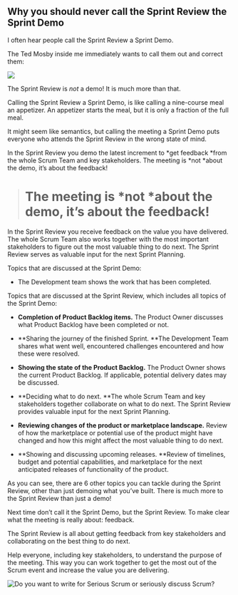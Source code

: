 ## Why you should never call the Sprint Review the Sprint Demo

I often hear people call the Sprint Review a Sprint Demo.

The Ted Mosby inside me immediately wants to call them out and correct them:

![](https://cdn-images-1.medium.com/max/2000/1*qIW13xS9rA7bwlJjfgbMDQ.gif)

The Sprint Review is *not* a demo! It is much more than that.

Calling the Sprint Review a Sprint Demo, is like calling a nine-course meal an appetizer. An appetizer starts the meal, but it is only a fraction of the full meal.

It might seem like semantics, but calling the meeting a Sprint Demo puts everyone who attends the Sprint Review in the wrong state of mind.

In the Sprint Review you demo the latest increment to *get feedback *from the whole Scrum Team and key stakeholders. The meeting is *not *about the demo, it’s about the feedback!
> # The meeting is *not *about the demo, it’s about the feedback!

In the Sprint Review you receive feedback on the value you have delivered. The whole Scrum Team also works together with the most important stakeholders to figure out the most valuable thing to do next. The Sprint Review serves as valuable input for the next Sprint Planning.

Topics that are discussed at the Sprint Demo:

* The Development team shows the work that has been completed.

Topics that are discussed at the Sprint Review, which includes all topics of the Sprint Demo:

* **Completion of Product Backlog items.** The Product Owner discusses what Product Backlog have been completed or not.

* **Sharing the journey of the finished Sprint. **The Development Team shares what went well, encountered challenges encountered and how these were resolved.

* **Showing the state of the Product Backlog.** The Product Owner shows the current Product Backlog. If applicable, potential delivery dates may be discussed.

* **Deciding what to do next. **The whole Scrum Team and key stakeholders together collaborate on what to do next. The Sprint Review provides valuable input for the next Sprint Planning.

* **Reviewing changes of the product or marketplace landscape.** Review of how the marketplace or potential use of the product might have changed and how this might affect the most valuable thing to do next.

* **Showing and discussing upcoming releases. **Review of timelines, budget and potential capabilities, and marketplace for the next anticipated releases of functionality of the product.

As you can see, there are 6 other topics you can tackle during the Sprint Review, other than just demoing what you’ve built. There is much more to the Sprint Review than just a demo!

Next time don’t call it the Sprint Demo, but the Sprint Review. To make clear what the meeting is really about: feedback.

The Sprint Review is all about getting feedback from key stakeholders and collaborating on the best thing to do next.

Help everyone, including key stakeholders, to understand the purpose of the meeting. This way you can work together to get the most out of the Scrum event and increase the value you are delivering.

![[Do you want to write for Serious Scrum or seriously discuss Scrum?](https://medium.com/serious-scrum/your-invitation-to-the-serious-scrum-slack-workspace-f424aeea4093?sk=e8334e6ee505a85ae6b9d2a1ce37219c)](https://cdn-images-1.medium.com/max/NaN/1*qsg-zjcnz5A8B1xmBbdIfw.png)